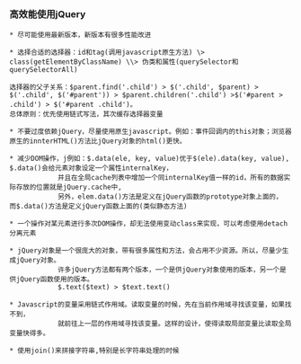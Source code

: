 ### 高效能使用jQuery

    * 尽可能使用最新版本，新版本有很多性能改进

    * 选择合适的选择器：id和tag(调用javascript原生方法) \> class(getElementByClassName) \\> 伪类和属性(querySelector和querySelectorAll)
    
    选择器的父子关系：$parent.find('.child') > $('.child', $parent) >  $('.child', $('#parent')) > $parent.children('.child') >$('#parent > .child') > $('#parent .child')。
    总体原则：优先使用链式写法，其次缓存选择器变量

    * 不要过度依赖jQuery，尽量使用原生javascript。例如：事件回调内的this对象；浏览器原生的innterHTML()方法比jQuery对象的html()更快。

    * 减少DOM操作，j例如：$.data(ele, key, value)优于$(ele).data(key, value), $.data()会给元素对象设定一个属性internalKey，
                并且在全局cache列表中增加一个同internalKey值一样的id，所有的数据实际存放的位置就是jQuery.cache中,
                另外，elem.data()方法是定义在jQuery函数的prototype对象上面的， 而$.data()方法是定义jQuery函数上面的(类似静态方法)

    * 一个操作对某元素进行多次DOM操作，却无法使用变动class来实现，可以考虑使用detach分离元素

    * jQuery对象是一个很庞大的对象，带有很多属性和方法，会占用不少资源。所以，尽量少生成jQuery对象。
                许多jQuery方法都有两个版本，一个是供jQuery对象使用的版本，另一个是供jQuery函数使用的版本。
                $.text($text) > $text.text()
   
    * Javascript的变量采用链式作用域。读取变量的时候，先在当前作用域寻找该变量，如果找不到，
                就前往上一层的作用域寻找该变量。这样的设计，使得读取局部变量比读取全局变量快得多。
    
    * 使用join()来拼接字符串,特别是长字符串处理的时候
